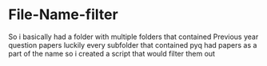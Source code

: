# File-Name-filter
So i basically had a folder with multiple folders that contained Previous year question papers luckily every subfolder that contained pyq had papers as a part of the name so i created a script that would filter them out
